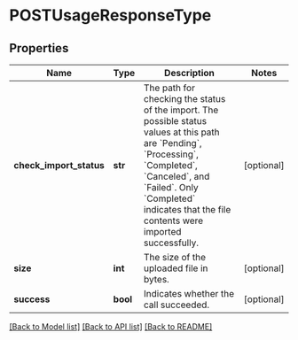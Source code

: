 # POSTUsageResponseType

## Properties
Name | Type | Description | Notes
------------ | ------------- | ------------- | -------------
**check_import_status** | **str** | The path for checking the status of the import.  The possible status values at this path are &#x60;Pending&#x60;, &#x60;Processing&#x60;, &#x60;Completed&#x60;, &#x60;Canceled&#x60;, and &#x60;Failed&#x60;. Only &#x60;Completed&#x60; indicates that the file contents were imported successfully.  | [optional] 
**size** | **int** | The size of the uploaded file in bytes.  | [optional] 
**success** | **bool** | Indicates whether the call succeeded.  | [optional] 

[[Back to Model list]](../README.md#documentation-for-models) [[Back to API list]](../README.md#documentation-for-api-endpoints) [[Back to README]](../README.md)

